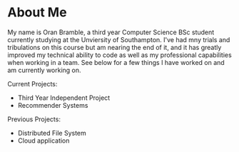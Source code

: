# **About Me**

My name is Oran Bramble, a third year Computer Science BSc student currently studying at the Unviersity of Southampton. I've had mny trials and tribulations on this course but am nearing the end of it, and it has greatly improved my technical ability to code as well as my professional capabilities when working in a team. See below for a few things I have worked on and am currently working on.

Current Projects:

- Third Year Independent Project
- Recommender Systems

Previous Projects:

- Distributed File System
- Cloud application





